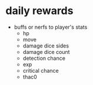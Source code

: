 # daily rewards
- buffs or nerfs to player's stats
	- hp
	- move
	- damage dice sides
	- damage dice count
	- detection chance
	- exp
	- critical chance
	- thac0


